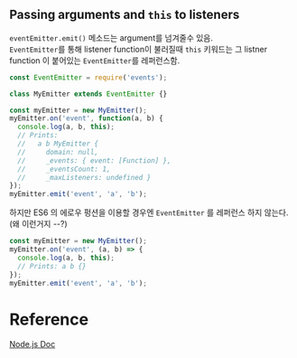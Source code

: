 ## Passing arguments and `this` to listeners
`eventEmitter.emit()` 메소드는 argument를 넘겨줄수 있음. <br>
`EventEmitter`를 통해 listener function이 불러질때 `this` 키워드는 그 listner function 이 붙어있는 `EventEmitter`를 레퍼런스함.

```javascript
const EventEmitter = require('events');

class MyEmitter extends EventEmitter {}

const myEmitter = new MyEmitter();
myEmitter.on('event', function(a, b) {
  console.log(a, b, this);
  // Prints:
  //   a b MyEmitter {
  //     domain: null,
  //     _events: { event: [Function] },
  //     _eventsCount: 1,
  //     _maxListeners: undefined }
});
myEmitter.emit('event', 'a', 'b');
```

하지만 ES6 의 에로우 펑션을 이용할 경우엔 `EventEmitter` 를 레퍼런스 하지 않는다. (왜 이런거지 --?)
```javascript
const myEmitter = new MyEmitter();
myEmitter.on('event', (a, b) => {
  console.log(a, b, this);
  // Prints: a b {}
});
myEmitter.emit('event', 'a', 'b');
```


# Reference 
[Node.js Doc](https://nodejs.org/api/events.html)
